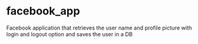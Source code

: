 # facebook_app
Facebook application that retrieves the user name and profile picture with login and logout option and saves the user in a DB
